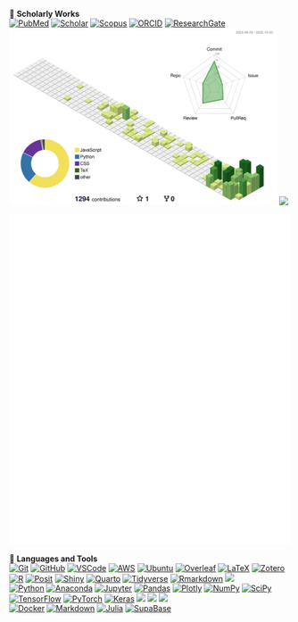 🔬 **Scholarly Works**  
[![PubMed](https://img.shields.io/badge/PubMed-2C5981?logo=PubMed&logoColor=white)](https://www.ncbi.nlm.nih.gov/myncbi/1XeOuqmaFjg5z/bibliography/public/)
[![Scholar](https://img.shields.io/badge/Google%20Scholar-4285F4?logo=google-scholar&logoColor=white)](https://scholar.google.com/citations?user=MsZPCoIAAAAJ)
[![Scopus](https://img.shields.io/badge/Scopus-22a6b3?logo=Elsevier&logoColor=white)](https://www.scopus.com/authid/detail.uri?authorId=57204192355)
[![ORCID](https://img.shields.io/badge/ORCID-21B324?logo=orcid&logoColor=white)](https://orcid.org/0000-0001-5486-4945)
[![ResearchGate](https://img.shields.io/badge/ResearchGate-00CCBB?logo=researchgate&logoColor=white)](https://www.researchgate.net/profile/Jacob-Mcpherson)  
<img src="./profile-3d-contrib/profile-green-animate.svg" width="480" />
<img src="https://spotify-github-profile.kittinanx.com/api/view?uid=1241595878&cover_image=true&theme=default&show_offline=false&background_color=#ffffff&interchange=true&bar_color=53b14f&bar_color_cover=false" width="240" />  

![](https://raw.githubusercontent.com/jacobkmcpherson/github-stats/master/generated/overview.svg)
![](https://raw.githubusercontent.com/jacobkmcpherson/github-stats/master/generated/languages.svg)  
<!--- ![Snake animation](https://raw.githubusercontent.com/JACOBKMCPHERSON/JACOBKMCPHERSON/output/github-snake.svg) -->

🔨 **Languages and Tools**  
[![Git](https://img.shields.io/badge/git-%23F05033.svg?logo=git&logoColor=white)](https://git-scm.com/)
[![GitHub](https://img.shields.io/badge/GitHub-100000?logo=github&logoColor=white)](https://github.com/)
[![VSCode](https://img.shields.io/badge/vs%20code-007ACC?logo=visual%20studio%20code&logoColor=white)](https://code.visualstudio.com/)
[![AWS](https://img.shields.io/badge/AWS-%23FF9900.svg?logo=amazon-aws&logoColor=white)](https://aws.amazon.com/)
[![Ubuntu](https://img.shields.io/badge/Ubuntu-E95420?logo=ubuntu&logoColor=white)](https://www.ubuntu.com)
[![Overleaf](https://img.shields.io/badge/Overleaf-47A141?logo=overleaf&logoColor=white)](https://www.overleaf.com/)
[![LaTeX](https://img.shields.io/badge/latex-%23008080.svg?logo=latex&logoColor=white)](https://www.latex-project.org/)
[![Zotero](https://img.shields.io/badge/zotero-CC2936.svg?logo=zotero&logoColor=white)](https://www.zotero.org/)<br>
[![R](https://img.shields.io/badge/r-%23276DC3.svg?logo=R&logoColor=white)](https://www.r-project.org/)
[![Posit](https://img.shields.io/badge/RStudio-75AADB?logo=R&rstudio&logoColor=white)](https://posit.co/)
[![Shiny](https://img.shields.io/badge/Shiny-%23276DC3.svg?logo=r&logoColor=white)](https://shiny.posit.co/)
[![Quarto](https://img.shields.io/badge/Quarto-%23004D7A.svg?logo=r&quarto&logoColor=white)](https://quarto.org)
[![Tidyverse](https://img.shields.io/badge/tidyverse-%231A162D.svg?logo=R&logoColor=white)](https://www.tidyverse.org/)
[![Rmarkdown](https://img.shields.io/badge/R%20Markdown-%23276DC3.svg?logo=r&logoColor=white)](https://rmarkdown.rstudio.com/)
[![](https://img.shields.io/badge/ggplot2-%232A81CB.svg?logo=r&logoColor=white)](https://CRAN.R-project.org/package=ggplot2)<br>
[![Python](https://img.shields.io/badge/python-3670A0?logo=python&logoColor=ffdd54)](https://www.python.org/)
[![Anaconda](https://img.shields.io/badge/Anaconda-%2344A833.svg?logo=anaconda&logoColor=white)](https://www.anaconda.com/)
[![Jupyter](https://img.shields.io/badge/Jupyter-Orange?logo=jupyter&logoColor=white)](https://jupyter.org/)
[![Pandas](https://img.shields.io/badge/pandas-%23150458.svg?logo=pandas&logoColor=white)](https://pandas.pydata.org) 
[![Plotly](https://img.shields.io/badge/Plotly-%233F4F75.svg?logo=plotly&logoColor=white)](https://plotly.com)
[![NumPy](https://img.shields.io/badge/numpy-%23013243.svg?logo=numpy&logoColor=white)](https://numpy.org)
[![SciPy](https://img.shields.io/badge/SciPy-%230C55A5.svg?logo=scipy&logoColor=%white)](https://scipy.org/)<br>
[![TensorFlow](https://img.shields.io/badge/TensorFlow-%23FF6F00.svg?logo=TensorFlow&logoColor=white)](https://www.tensorflow.org)
[![PyTorch](https://img.shields.io/badge/PyTorch-%23EE4C2C.svg?logo=PyTorch&logoColor=white)](https://pytorch.org)
[![Keras](https://img.shields.io/badge/Keras-%23D00000.svg?logo=Keras&logoColor=white)](https://keras.io)
[![](https://img.shields.io/badge/matplotlib-224499?logo=matplotlib&logoColor=white)](https://matplotlib.org/)
[![](https://img.shields.io/badge/seaborn-377EB8?logo=seaborn&logoColor=white)](https://seaborn.pydata.org/)
[![](https://img.shields.io/badge/scikit-learn-F7931E?logo=scikit-learn&logoColor=white)](https://scikit-learn.org/)<br>
[![Docker](https://img.shields.io/badge/docker-%230db7ed.svg?logo=docker&logoColor=white)](https://www.docker.com/)
[![Markdown](https://img.shields.io/badge/markdown-%23000000.svg?logo=markdown&logoColor=white)](https://www.markdownguide.org/)
[![Julia](https://img.shields.io/badge/-Julia-9558B2?logo=julia&logoColor=white)](https://julialang.org/)
[![SupaBase](https://img.shields.io/badge/Supabase-3ECF8E?logo=supabase&logoColor=white)](https://supabase.com/)

<!--
[![](https://img.shields.io/badge/colorspace-%233B8EA5?logo=R&logoColor=white)](https://CRAN.R-project.org/package=colorspace)
[![](https://img.shields.io/badge/viridis-%236C9E3F?logo=R&logoColor=white)](https://CRAN.R-project.org/package=viridis)
[![](https://img.shields.io/badge/RColorBrewer-%234D8DC9?logo=R&logoColor=white)](https://CRAN.R-project.org/package=RColorBrewer)
[![](https://img.shields.io/badge/paletteer-%237F4FC6?logo=R&logoColor=white)](https://CRAN.R-project.org/package=paletteer)
[![](https://img.shields.io/badge/scico-%23008B8B?logo=R&logoColor=white)](https://CRAN.R-project.org/package=scico)
[![](https://img.shields.io/badge/wesanderson-%23C77CFF?logo=R&logoColor=white)](https://CRAN.R-project.org/package=wesanderson)
[![](https://img.shields.io/badge/ggthemes-%23616161?logo=R&logoColor=white)](https://CRAN.R-project.org/package=ggthemes)
[![](https://img.shields.io/badge/ggrepel-%23E76F51?logo=R&logoColor=white)](https://CRAN.R-project.org/package=ggrepel)
[![](https://img.shields.io/badge/patchwork-%232A9D8F?logo=R&logoColor=white)](https://CRAN.R-project.org/package=patchwork)
[![](https://img.shields.io/badge/cowplot-%238D99AE?logo=R&logoColor=white)](https://CRAN.R-project.org/package=cowplot)
[![](https://img.shields.io/badge/ggtext-%235C6BC0?logo=R&logoColor=white)](https://CRAN.R-project.org/package=ggtext)
[![](https://img.shields.io/badge/ggforce-%23F4A261?logo=R&logoColor=white)](https://CRAN.R-project.org/package=ggforce)
[![](https://img.shields.io/badge/ggraph-%239C27B0?logo=R&logoColor=white)](https://CRAN.R-project.org/package=ggraph)
[![](https://img.shields.io/badge/highcharter-%230069B4?logo=R&logoColor=white)](https://CRAN.R-project.org/package=highcharter)
[![](https://img.shields.io/badge/echarts4r-%23D61F1F?logo=R&logoColor=white)](https://CRAN.R-project.org/package=echarts4r)
[![](https://img.shields.io/badge/sf-%23007ACC?logo=R&logoColor=white)](https://CRAN.R-project.org/package=sf)
[![](https://img.shields.io/badge/tmap-%23537A8B?logo=R&logoColor=white)](https://CRAN.R-project.org/package=tmap)
[![](https://img.shields.io/badge/leaflet-%23328F5B?logo=R&logoColor=white)](https://CRAN.R-project.org/package=leaflet)
[![](https://img.shields.io/badge/tibble-%233C1F7D.svg?logo=R&tibble&logoColor=white)](https://CRAN.R-project.org/package=tibble)
[![](https://img.shields.io/badge/dplyr-%231DAF31.svg?logo=R&dplyr&logoColor=white)](https://CRAN.R-project.org/package=dplyr)
[![](https://img.shields.io/badge/rlang-%23E01E30.svg?logo=R&rlang&logoColor=white)](https://CRAN.R-project.org/package=rlang)
[![](https://img.shields.io/badge/lifecycle-%23EAB030.svg?logo=R&lifecycle&logoColor=white)](https://CRAN.R-project.org/package=lifecycle)
[![](https://img.shields.io/badge/cli-%230090D1.svg?logo=R&cli&logoColor=white)](https://CRAN.R-project.org/package=cli)
[![](https://img.shields.io/badge/purrr-%2371A8FF.svg?logo=R&purrr&logoColor=white)](https://CRAN.R-project.org/package=purrr)
[![](https://img.shields.io/badge/glue-%237F4FC6.svg?logo=R&glue&logoColor=white)](https://CRAN.R-project.org/package=glue)
[![](https://img.shields.io/badge/curl-%23F1502F.svg?logo=R&curl&logoColor=white)](https://CRAN.R-project.org/package=curl)
[![](https://img.shields.io/badge/readr-%233B9EDE.svg?logo=R&readr&logoColor=white)](https://CRAN.R-project.org/package=readr)
[![](https://img.shields.io/badge/vctrs-%23FF7F0E.svg?logo=R&vctrs&logoColor=white)](https://CRAN.R-project.org/package=vctrs)
[![](https://img.shields.io/badge/scales-%23681DFF.svg?logo=R&scales&logoColor=white)](https://CRAN.R-project.org/package=scales)
[![](https://img.shields.io/badge/jsonlite-%23E377C2.svg?logo=R&jsonlite&logoColor=white)](https://CRAN.R-project.org/package=jsonlite)
[![](https://img.shields.io/badge/testthat-%2393930B.svg?logo=R&testthat&logoColor=white)](https://CRAN.R-project.org/package=testthat)
[![](https://img.shields.io/badge/readxl-%23449968.svg?logo=R&readxl&logoColor=white)](https://CRAN.R-project.org/package=readxl)
[![](https://img.shields.io/badge/tidyr-%23D62728.svg?logo=R&tidyr&logoColor=white)](https://CRAN.R-project.org/package=tidyr)
[![](https://img.shields.io/badge/ragg-%23BCBD22.svg?logo=R&ragg&logoColor=white)](https://CRAN.R-project.org/package=ragg)
[![](https://img.shields.io/badge/xfun-%2317BECF.svg?logo=R&xfun&logoColor=white)](https://CRAN.R-project.org/package=xfun)
[![](https://img.shields.io/badge/waldo-%230DB14B.svg?logo=R&waldo&logoColor=white)](https://CRAN.R-project.org/package=waldo)
[![](https://img.shields.io/badge/stringr-%23478CBF.svg?logo=R&stringr&logoColor=white)](https://CRAN.R-project.org/package=stringr)
[![](https://img.shields.io/badge/magrittr-%23FF4B00.svg?logo=R&magrittr&logoColor=white)](https://CRAN.R-project.org/package=magrittr)
[![](https://img.shields.io/badge/pillar-%237F3C8D.svg?logo=R&pillar&logoColor=white)](https://CRAN.R-project.org/package=pillar)
[![](https://img.shields.io/badge/fansi-%2364B5F6.svg?logo=R&fansi&logoColor=white)](https://CRAN.R-project.org/package=fansi)
[![](https://img.shields.io/badge/ellipsis-%23E64A19.svg?logo=R&ellipsis&logoColor=white)](https://CRAN.R-project.org/package=ellipsis)
[![](https://img.shields.io/badge/withr-%2331A354.svg?logo=R&withr&logoColor=white)](https://CRAN.R-project.org/package=withr)
[![](https://img.shields.io/badge/callr-%2360056D.svg?logo=R&callr&logoColor=white)](https://CRAN.R-project.org/package=callr)
[![](https://img.shields.io/badge/MASS-%23007ACC.svg?logo=R&logoColor=white)](https://CRAN.R-project.org/package=MASS)
[![](https://img.shields.io/badge/knitr-%23FFB300.svg?logo=R&knitr&logoColor=white)](https://CRAN.R-project.org/package=knitr)
[![](https://img.shields.io/badge/Matrix-%231C75BC.svg?logo=R&Matrix&logoColor=white)](https://CRAN.R-project.org/package=Matrix)

[![](https://img.shields.io/badge/xarray-DC0000?logo=Python&logoColor=white)](http://xarray.pydata.org/)
[![](https://img.shields.io/badge/dask-F16824?logo=Python&logoColor=white)](https://dask.org/)
[![](https://img.shields.io/badge/Pillow-B19CD9?logo=Python&logoColor=white)](https://python-pillow.org/)
[![](https://img.shields.io/badge/sympy-3B5526?logo=Python&logoColor=white)](https://www.sympy.org/)
[![](https://img.shields.io/badge/statsmodels-005C5C?logo=Python&logoColor=white)](https://www.statsmodels.org/)
[![](https://img.shields.io/badge/networkx-107895?logo=Python&logoColor=white)](https://networkx.org/)
[![](https://img.shields.io/badge/joblib-B8860B?logo=Python&logoColor=white)](https://joblib.readthedocs.io/)
[![](https://img.shields.io/badge/numba-FF6600?logo=Python&logoColor=white)](https://numba.pydata.org/)
[![](https://img.shields.io/badge/bokeh-E76F51?logo=Bokeh&logoColor=white)](https://bokeh.org/)
[![](https://img.shields.io/badge/holoviews-1A759F?logo=Python&logoColor=white)](https://holoviews.org/)
[![](https://img.shields.io/badge/altair-FF4C4C?logo=Altair&logoColor=white)](https://altair-viz.github.io/)
[![](https://img.shields.io/badge/plotnine-0C55A5?logo=Python&logoColor=white)](https://plotnine.org/)
[![](https://img.shields.io/badge/mayavi-7B68EE?logo=Python&logoColor=white)](https://docs.enthought.com/mayavi/mayavi/)
[![](https://img.shields.io/badge/xgboost-FF6600?logo=Python&logoColor=white)](https://xgboost.readthedocs.io/)
[![](https://img.shields.io/badge/lightgbm-008000?logo=Python&logoColor=white)](https://lightgbm.readthedocs.io/)
[![](https://img.shields.io/badge/catboost-AA336A?logo=Python&logoColor=white)](https://catboost.ai/)
[![](https://img.shields.io/badge/transformers-FFB000?logo=huggingface&logoColor=white)](https://huggingface.co/docs/transformers)
[![](https://img.shields.io/badge/spacy-09A3D5?logo=spacy&logoColor=white)](https://spacy.io/)
[![](https://img.shields.io/badge/requests-0A66C2?logo=Python&logoColor=white)](https://requests.readthedocs.io/)
[![](https://img.shields.io/badge/httpx-4E89AE?logo=Python&logoColor=white)](https://www.python-httpx.org/)
[![](https://img.shields.io/badge/beautifulsoup4-8A2BE2?logo=Python&logoColor=white)](https://www.crummy.com/software/BeautifulSoup/)
[![](https://img.shields.io/badge/lxml-006400?logo=Python&logoColor=white)](https://lxml.de/)
[![](https://img.shields.io/badge/fastapi-009688?logo=fastapi&logoColor=white)](https://fastapi.tiangolo.com/)
[![](https://img.shields.io/badge/sqlalchemy-4B275F?logo=Python&logoColor=white)](https://www.sqlalchemy.org/)
[![](https://img.shields.io/badge/h5py-005B96?logo=Python&logoColor=white)](https://www.h5py.org/)
[![](https://img.shields.io/badge/pyarrow-F4A300?logo=Apache&logoColor=white)](https://arrow.apache.org/docs/python/)
[![](https://img.shields.io/badge/openpyxl-217346?logo=Python&logoColor=white)](https://openpyxl.readthedocs.io/)
[![](https://img.shields.io/badge/pyyaml-FFD43B?logo=Python&logoColor=black)](https://pyyaml.org/)
[![](https://img.shields.io/badge/tqdm-3E8E7E?logo=Python&logoColor=white)](https://tqdm.github.io/)
[![](https://img.shields.io/badge/loguru-C41E3A?logo=Python&logoColor=white)](https://loguru.readthedocs.io/)
[![](https://img.shields.io/badge/pathlib-5A5A5A?logo=Python&logoColor=white)](https://docs.python.org/3/library/pathlib.html)
[![](https://img.shields.io/badge/pytest-B23A48?logo=pytest&logoColor=white)](https://docs.pytest.org/)
[![](https://img.shields.io/badge/pydantic-FF6F00?logo=Python&logoColor=white)](https://docs.pydantic.dev/)

[![amsmath](https://img.shields.io/badge/amsmath-2C5981?logo=LaTeX&logoColor=white)](https://ctan.org/pkg/amsmath)
[![amssymb](https://img.shields.io/badge/amssymb-2C5981?logo=LaTeX&logoColor=white)](https://ctan.org/pkg/amsfonts)
[![geometry](https://img.shields.io/badge/geometry-2C5981?logo=LaTeX&logoColor=white)](https://ctan.org/pkg/geometry)
[![graphicx](https://img.shields.io/badge/graphicx-2C5981?logo=LaTeX&logoColor=white)](https://ctan.org/pkg/graphicx)
[![hyperref](https://img.shields.io/badge/hyperref-2C5981?logo=LaTeX&logoColor=white)](https://ctan.org/pkg/hyperref)
[![xcolor](https://img.shields.io/badge/xcolor-2C5981?logo=LaTeX&logoColor=white)](https://ctan.org/pkg/xcolor)
[![tikz/pgf](https://img.shields.io/badge/tikz%2Fpgf-2C5981?logo=LaTeX&logoColor=white)](https://ctan.org/pkg/pgf)
[![babel](https://img.shields.io/badge/babel-2C5981?logo=LaTeX&logoColor=white)](https://ctan.org/pkg/babel)
[![fontenc](https://img.shields.io/badge/fontenc-2C5981?logo=LaTeX&logoColor=white)](https://ctan.org/pkg/fontenc)
[![inputenc](https://img.shields.io/badge/inputenc-2C5981?logo=LaTeX&logoColor=white)](https://ctan.org/pkg/inputenc)
[![csquotes](https://img.shields.io/badge/csquotes-2C5981?logo=LaTeX&logoColor=white)](https://ctan.org/pkg/csquotes)
[![biblatex](https://img.shields.io/badge/biblatex-2C5981?logo=LaTeX&logoColor=white)](https://ctan.org/pkg/biblatex)
[![natbib](https://img.shields.io/badge/natbib-2C5981?logo=LaTeX&logoColor=white)](https://ctan.org/pkg/natbib)
[![booktabs](https://img.shields.io/badge/booktabs-2C5981?logo=LaTeX&logoColor=white)](https://ctan.org/pkg/booktabs)
[![array](https://img.shields.io/badge/array-2C5981?logo=LaTeX&logoColor=white)](https://ctan.org/pkg/array)
[![fancyhdr](https://img.shields.io/badge/fancyhdr-2C5981?logo=LaTeX&logoColor=white)](https://ctan.org/pkg/fancyhdr)
[![titlesec](https://img.shields.io/badge/titlesec-2C5981?logo=LaTeX&logoColor=white)](https://ctan.org/pkg/titlesec)
[![microtype](https://img.shields.io/badge/microtype-2C5981?logo=LaTeX&logoColor=white)](https://ctan.org/pkg/microtype)
[![siunitx](https://img.shields.io/badge/siunitx-2C5981?logo=LaTeX&logoColor=white)](https://ctan.org/pkg/siunitx)
[![cleveref](https://img.shields.io/badge/cleveref-2C5981?logo=LaTeX&logoColor=white)](https://ctan.org/pkg/cleveref)
--->

<!---
| CONTENT   | RESOURCES     | 
|----------|----------|
| Data    | [RedCap](https://project-redcap.org/) [EMBL-EBI](https://www.ebi.ac.uk/submission/) [NCBI](https://submit.ncbi.nlm.nih.gov/subs/) [BioProject](https://submit.ncbi.nlm.nih.gov/about/bioproject-biosample/) [SRA](https://submit.ncbi.nlm.nih.gov/subs/sra/) [Genome](https://submit.ncbi.nlm.nih.gov/subs/genome/) [PubChem](https://pubchem.ncbi.nlm.nih.gov/submit/) | 
Data Coalitions | [Global BioData](https://globalbiodata.org/what-we-do/global-core-biodata-resources/list-of-current-global-core-biodata-resources/) [OpenData](https://registry.opendata.aws/) [Elixir](https://elixir-europe.org/) [OmicsDI](https://www.omicsdi.org/database) [DDBJ](https://www.ddbj.nig.ac.jp/index-e.html) [EMBL-EBI](https://www.ebi.ac.uk/) [NCBI](https://ncbi.nlm.nih.gov/) [SIB](https://www.expasy.org/) | 
High-Performance Computing | [NeuroSnap AI](https://neurosnap.ai/) [NIH HPC](https://hpc.nih.gov/) [NSF Access](https://allocations.access-ci.org/get-your-first-project) [TACC](https://tacc.utexas.edu/) |
Artificial Intelligence | [Goodfellow 2016 _Deep Learning_](https://www.deeplearningbook.org/) | 
| Small Molecules Drugs | [Isomorphic Labs](https://www.isomorphiclabs.com/) [ChEBI](https://www.ebi.ac.uk/chebi/) [ChEMBL](https://www.ebi.ac.uk/chembl/) [BindingDB](https://www.bindingdb.org/rwd/bind/index.jsp) [DrugBank](https://www.drugbank.com/) [SwissDrug](https://www.molecular-modelling.ch/swiss-drug-design.html) [OrphData](https://www.orphadata.com/) [IUPHAR](https://www.guidetopharmacology.org/) [PharmGKB](https://www.pharmgkb.org/) [ChemAxon](https://chemaxon.com/) | 
| Life Science Vendors | [Thermo](https://www.thermofisher.com/us/en/home.html) [Eppendorf](https://www.eppendorf.com/us-en/) [Qiagen](https://digitalinsights.qiagen.com/products-overview/discovery-insights-portfolio/enterprise-ngs-solutions/qiagen-clc-genomics-cloud/) [Schrodinger](https://www.schrodinger.com/platform/products/virtual-cluster/) [Emerald Cloud Labs](https://www.emeraldcloudlab.com/)
| Infectious Diseases |  [BacDive](https://bacdive.dsmz.de/) [BEI](https://www.beiresources.org/) [CDC AR Isolate Bank](https://wwwn.cdc.gov/arisolatebank/) [BV-BRC](https://www.bv-brc.org/) [MGnify](https://www.ebi.ac.uk/metagenomics) [CARD](https://card.mcmaster.ca/) [Silva](https://www.arb-silva.de/) [EcoCyc](https://ecocyc.org/) [SubtiWiki](https://www.subtiwiki.uni-goettingen.de/v5/welcome) [FungiDB](https://fungidb.org/) [LPSN](https://lpsn.dsmz.de/)[ViralZone](https://viralzone.expasy.org/) [ViralHostRangeDB](https://viralhostrangedb.pasteur.cloud/) [VirusHostDB(JP)](https://www.genome.jp/virushostdb/) [Viruses(NCBI)](https://www.ncbi.nlm.nih.gov/labs/virus/) [HIVDB](https://hivdb.stanford.edu/) |
| Proteins and Enzymes | [AlphaFold](https://alphafoldserver.com/) [UniProt](https://www.uniprot.org/) [UniProt3D](https://uniprot3d.org/) [EMPIAR](https://www.ebi.ac.uk/empiar/) [EMDB](https://www.ebi.ac.uk/emdb/) [EMDataResource](https://www.emdataresource.org/) [CryoSPARC](https://cryosparc.com/) [Cryo-ET](https://cryoetdataportal.czscience.com/) [WW-PDB](https://www.wwpdb.org/)  [RCSB-PDB](https://www.rcsb.org/) [InterPro](https://www.ebi.ac.uk/interpro/) [UCSF ChimeraX](https://www.cgl.ucsf.edu/chimerax/) [OpenStructure](https://openstructure.org/) [CATH](http://www.cathdb.info/) [SBGrid](https://sbgrid.org/) [OPIG](https://opig.stats.ox.ac.uk/) [OpenTargets](https://www.opentargets.org/publications) [TCBG](https://www.ks.uiuc.edu/) | 
| Interactions & Reactions | [Reactome](https://reactome.org/) [RHEA](https://www.rhea-db.org/) [STRING](https://string-db.org/) [BRENDA](https://www.brenda-enzymes.org/) [IMEx](https://www.imexconsortium.org/) | 
| Expression |  [BioImage](https://www.ebi.ac.uk/bioimage-archive/submit/) [Expression (JAX)](https://www.informatics.jax.org/expression.shtml/) [GTEx](https://www.gtexportal.org/home/) [GXA](https://www.ebi.ac.uk/gxa/home) [GEO](https://www.ncbi.nlm.nih.gov/geo/) [ProteomeXchange](https://www.proteomexchange.org/) [Human Protein Atlas](https://www.proteinatlas.org/) [RTI](https://www.umassmed.edu/rti/oncampus/rna-tools/) [archs4](https://archs4.org/)
| Genomes & Models | [YeastGenome](https://yeastgenome.org/) [WormBase](https://wormbase.org/) [FlyBase](https://flybase.org/) [ZFin](https://zfin.org/) [GenCodes](https://www.gencodegenes.org/) [RatGenomeData](https://rgd.mcw.edu/) [Ensembl](https://useast.ensembl.org/index.html) [ClinGen](https://www.clinicalgenome.org/) |
| Other | [GO](https://geneontology.org/) [KEGG](https://www.genome.jp/kegg/kegg1.html) [MDDDB](https://mddbr.eu/) [BioModels](https://www.ebi.ac.uk/biomodels/) [LipidMaps](https://www.lipidmaps.org/) | 
| Health |  [USPSTF](https://www.uspreventiveservicestaskforce.org/webview/#/) [HealthCheckTools](https://medlineplus.gov/healthchecktools.html) [MyHealthFinder](https://odphp.health.gov/myhealthfinder) |
| Clinical Research | [ResearchMatch](https://www.researchmatch.org/) [HHS.Gov Open-Data](https://cdo.hhs.gov/s/open-data) [AllOfUs](https://allofus.nih.gov/) [UK BioBank](https://www.ukbiobank.ac.uk/) [BioBank Japan](https://biobankjp.org/en/) |
| Academia |  [AI Patient](https://geiselmed.dartmouth.edu/thesen/patient-actor-app/) [OpenEvidence](https://www.openevidence.com/) [OpenRead](https://www.openread.academy/) [Copyright.com](https://www.copyright.com/) |
